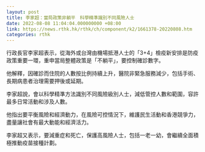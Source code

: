 ```yaml
---
layout: post
title: 李家超：當局政策非躺平　科學精準識別不同風險人士
date: 2022-08-08 11:04:04.000000000 +08:00
link: https://news.rthk.hk/rthk/ch/component/k2/1661378-20220808.htm
categories: rthk
---
```


行政長官李家超表示，從海外或台灣由機場抵港人士的「3+4」檢疫新安排是防疫政策重要一環，重申當局整體政策是「不躺平」，要控制確診數字。

他解釋，因確診而住院的人數按比例持續上升，醫院非緊急服務減少，包括手術、長期病患者治理需要押後或延期。

李家超說，會以科學精準方法識別不同風險級別人士，減低管控人數和範圍，容許最多日常活動和涉及人數。

他指出要平衡風險和經濟動力，在風險可控情況下，維護民生活動和香港競爭力，盡量讓社會有最大動能和經濟活力。

李家超又表示，要減重症和死亡，保護高風險人士，包括一老一幼，會繼續全面積極推動疫苗接種計劃。
